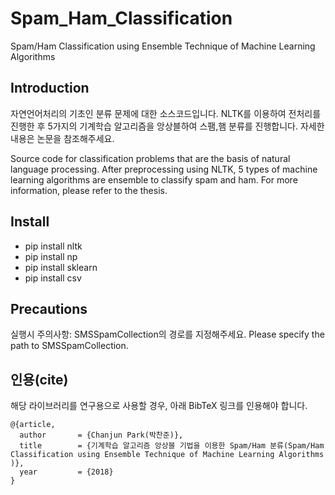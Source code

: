 # Spam_Ham_Classification
Spam/Ham Classification using Ensemble Technique of Machine Learning Algorithms 

## Introduction
자연언어처리의 기초인 분류 문제에 대한 소스코드입니다.
NLTK를 이용하여 전처리를 진행한 후 5가지의 기계학습 알고리즘을 앙상블하여 스팸,햄 분류를 진행합니다.
자세한 내용은 논문을 참조해주세요.

Source code for classification problems that are the basis of natural language processing.
After preprocessing using NLTK, 5 types of machine learning algorithms are ensemble to classify spam and ham.
For more information, please refer to the thesis.


## Install
- pip install nltk
- pip install np
- pip install sklearn
- pip install csv

## Precautions
실행시 주의사항: SMSSpamCollection의 경로를 지정해주세요.
Please specify the path to SMSSpamCollection.

## 인용(cite)

해당 라이브러리를 연구용으로 사용할 경우, 아래 BibTeX 링크를 인용해야 합니다.

```
@{article,
  author       = {Chanjun Park(박찬준)},
  title        = {기계학습 알고리즘 앙상블 기법을 이용한 Spam/Ham 분류(Spam/Ham Classification using Ensemble Technique of Machine Learning Algorithms )},
  year         = {2018}
}
```
